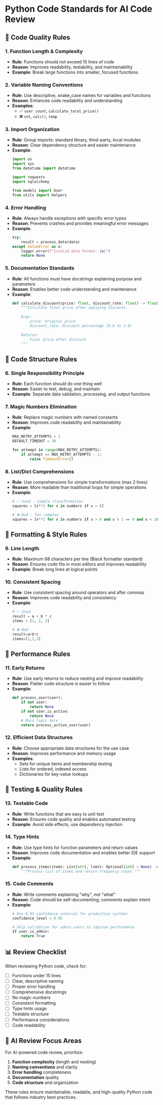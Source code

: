 # Python Code Standards for AI Code Review

## 🎯 **Code Quality Rules**

### **1. Function Length & Complexity**
- **Rule**: Functions should not exceed 15 lines of code
- **Reason**: Improves readability, testability, and maintainability
- **Example**: Break large functions into smaller, focused functions

### **2. Variable Naming Conventions**
- **Rule**: Use descriptive, snake_case names for variables and functions
- **Reason**: Enhances code readability and understanding
- **Examples**:
  - ✅ `user_count`, `calculate_total_price()`
  - ❌ `cnt`, `calc()`, `temp`

### **3. Import Organization**
- **Rule**: Group imports: standard library, third-party, local modules
- **Reason**: Clear dependency structure and easier maintenance
- **Example**:
  ```python
  import os
  import sys
  from datetime import datetime
  
  import requests
  import sqlalchemy
  
  from models import User
  from utils import helpers
  ```

### **4. Error Handling**
- **Rule**: Always handle exceptions with specific error types
- **Reason**: Prevents crashes and provides meaningful error messages
- **Example**:
  ```python
  try:
      result = process_data(data)
  except ValueError as e:
      logger.error(f"Invalid data format: {e}")
      return None
  ```

### **5. Documentation Standards**
- **Rule**: All functions must have docstrings explaining purpose and parameters
- **Reason**: Enables better code understanding and maintenance
- **Example**:
  ```python
  def calculate_discount(price: float, discount_rate: float) -> float:
      """Calculate final price after applying discount.
      
      Args:
          price: Original price
          discount_rate: Discount percentage (0.0 to 1.0)
          
      Returns:
          Final price after discount
      """
  ```

## 🔧 **Code Structure Rules**

### **6. Single Responsibility Principle**
- **Rule**: Each function should do one thing well
- **Reason**: Easier to test, debug, and maintain
- **Example**: Separate data validation, processing, and output functions

### **7. Magic Numbers Elimination**
- **Rule**: Replace magic numbers with named constants
- **Reason**: Improves code readability and maintainability
- **Example**:
  ```python
  MAX_RETRY_ATTEMPTS = 3
  DEFAULT_TIMEOUT = 30
  
  for attempt in range(MAX_RETRY_ATTEMPTS):
      if attempt == MAX_RETRY_ATTEMPTS - 1:
          raise TimeoutError()
  ```

### **8. List/Dict Comprehensions**
- **Rule**: Use comprehensions for simple transformations (max 2 lines)
- **Reason**: More readable than traditional loops for simple operations
- **Example**:
  ```python
  # ✅ Good - Simple transformation
  squares = [x**2 for x in numbers if x > 0]
  
  # ❌ Bad - Too complex
  squares = [x**2 for x in numbers if x > 0 and x % 2 == 0 and x < 100]
  ```

## 📝 **Formatting & Style Rules**

### **9. Line Length**
- **Rule**: Maximum 88 characters per line (Black formatter standard)
- **Reason**: Ensures code fits in most editors and improves readability
- **Example**: Break long lines at logical points

### **10. Consistent Spacing**
- **Rule**: Use consistent spacing around operators and after commas
- **Reason**: Improves code readability and consistency
- **Example**:
  ```python
  # ✅ Good
  result = a + b * c
  items = [1, 2, 3]
  
  # ❌ Bad
  result=a+b*c
  items=[1,2,3]
  ```

## 🚀 **Performance Rules**

### **11. Early Returns**
- **Rule**: Use early returns to reduce nesting and improve readability
- **Reason**: Flatter code structure is easier to follow
- **Example**:
  ```python
  def process_user(user):
      if not user:
          return None
      if not user.is_active:
          return None
      # Main logic here
      return process_active_user(user)
  ```

### **12. Efficient Data Structures**
- **Rule**: Choose appropriate data structures for the use case
- **Reason**: Improves performance and memory usage
- **Examples**:
  - Sets for unique items and membership testing
  - Lists for ordered, indexed access
  - Dictionaries for key-value lookups

## 🧪 **Testing & Quality Rules**

### **13. Testable Code**
- **Rule**: Write functions that are easy to unit test
- **Reason**: Ensures code quality and enables automated testing
- **Example**: Avoid side effects, use dependency injection

### **14. Type Hints**
- **Rule**: Use type hints for function parameters and return values
- **Reason**: Improves code documentation and enables better IDE support
- **Example**:
  ```python
  def process_items(items: List[str], limit: Optional[int] = None) -> Dict[str, int]:
      """Process list of items and return frequency count."""
  ```

### **15. Code Comments**
- **Rule**: Write comments explaining "why", not "what"
- **Reason**: Code should be self-documenting; comments explain intent
- **Example**:
  ```python
  # Use 0.95 confidence interval for production systems
  confidence_level = 0.95
  
  # Skip validation for admin users to improve performance
  if user.is_admin:
      return True
  ```

## 📊 **Review Checklist**

When reviewing Python code, check for:
- [ ] Functions under 15 lines
- [ ] Clear, descriptive naming
- [ ] Proper error handling
- [ ] Comprehensive docstrings
- [ ] No magic numbers
- [ ] Consistent formatting
- [ ] Type hints usage
- [ ] Testable structure
- [ ] Performance considerations
- [ ] Code readability

## 🎯 **AI Review Focus Areas**

For AI-powered code review, prioritize:
1. **Function complexity** (length and nesting)
2. **Naming conventions** and clarity
3. **Error handling** completeness
4. **Documentation** quality
5. **Code structure** and organization

These rules ensure maintainable, readable, and high-quality Python code that follows industry best practices.
